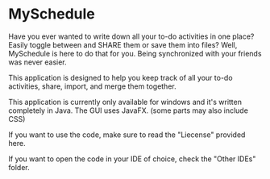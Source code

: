 # MySchedule
Have you ever wanted to write down all your to-do activities in one place? Easily toggle between and SHARE them or save them into files? Well, MySchedule is here to do that for you. Being synchronized with your friends was never easier.
 
This application is designed to help you keep track of all your to-do activities, share, import, and merge them together.

This application is currently only available for windows and it's written completely in Java.
The GUI uses JavaFX. (some parts may also include CSS)

If you want to use the code, make sure to read the "Liecense" provided here.

If you want to open the code in your IDE of choice, check the "Other IDEs" folder.
